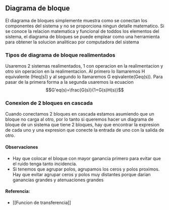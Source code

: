 ## Diagrama de bloque
El diagrama de bloques simplemente muestra como se conectan los componentes del sistema y no se proporciona ningun detalle matematico. Si se conoce la relacion matematica y funcional de toddos los elementos del sistema, el diagrama de bloques se puede emplear como una herramienta para obtener la solucion analiticao por computadora del sistema




### Tipos de diagrama de bloque realimentados
Usaremos 2 sistemas realimentados, 1 con operacion en la realimentacion y otro sin operacion en la realimentacion. Al primero lo llamaremos H equivalente (Heq(s)) y al segundo lo llamaremos G eqivalente(Geq(s)). Para pasar de la primera forma a la segunda usaremos la ecuacion $$G'eq(s)=\frac{G(s)}{1+G(s)H(s)}$$


### Conexion de 2 bloques en cascada
Cuando conectamos 2 bloques en cascada estamos asumiendo que un bloque no carga al otro, por lo tanto si queremos hacer un diagrama de bloque de un sistema que tiene 2 bloques, hay que encontrar la expresion de cada uno y una expresion que conecte la entrada de uno con la salida de otro.
#### Observaciones
- Hay que colocar el bloque con mayor ganancia primero para evitar que el ruido tenga tanto incidencia. 
- Si tenemos que agrupar polos, agrupamos los ceros y polos proximos. Hay que evitar agrupar ceros y polos muy distantes porque darian ganancias grandes y atenuaciones grandes





#### Referencia:
- [[Funcion de transferencia]]